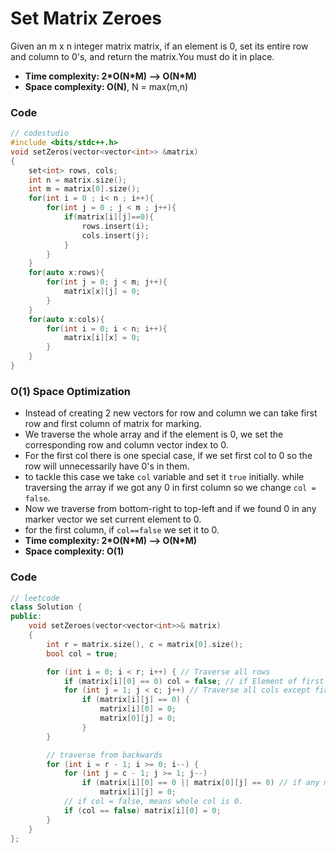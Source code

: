 # Set Matrix Zeroes

Given an m x n integer matrix matrix, if an element is 0, set its entire row and column to 0's, and return the matrix.You must do it in place.


-   **Time complexity: 2\*O(N\*M) --> O(N\*M)**
-   **Space complexity: O(N)**, N = max(m,n)

### Code

```cpp
// codestudio
#include <bits/stdc++.h>
void setZeros(vector<vector<int>> &matrix)
{
    set<int> rows, cols;
    int n = matrix.size();
    int m = matrix[0].size();
    for(int i = 0 ; i< n ; i++){
        for(int j = 0 ; j < m ; j++){
            if(matrix[i][j]==0){
                rows.insert(i);
                cols.insert(j);
            }
        }
    }
    for(auto x:rows){
        for(int j = 0; j < m; j++){
            matrix[x][j] = 0;
        }
    }
    for(auto x:cols){
        for(int i = 0; i < n; i++){
            matrix[i][x] = 0;
        }
    }
}
```

### O(1) Space Optimization

-   Instead of creating 2 new vectors for row and column we can take first row and first column of matrix for marking.
-   We traverse the whole array and if the element is 0, we set the corresponding row and column vector index to 0.
-   For the first col there is one special case, if we set first col to 0 so the row will unnecessarily have 0's in them.
-   to tackle this case we take `col` variable and set it `true` initially. while traversing the array if we got any 0 in first column so we change `col = false`.
-   Now we traverse from bottom-right to top-left and if we found 0 in any marker vector we set current element to 0.
-   for the first column, if `col==false` we set it to 0.
-   **Time complexity: 2\*O(N\*M) --> O(N\*M)**
-   **Space complexity: O(1)**

### Code

```cpp
// leetcode
class Solution {
public:
    void setZeroes(vector<vector<int>>& matrix)
    {
        int r = matrix.size(), c = matrix[0].size();
        bool col = true;

        for (int i = 0; i < r; i++) { // Traverse all rows
            if (matrix[i][0] == 0) col = false; // if Element of first column is 0, set col = false
            for (int j = 1; j < c; j++) // Traverse all cols except first
                if (matrix[i][j] == 0) {
                    matrix[i][0] = 0;
                    matrix[0][j] = 0;
                }
        }

        // traverse from backwards
        for (int i = r - 1; i >= 0; i--) {
            for (int j = c - 1; j >= 1; j--)
                if (matrix[i][0] == 0 || matrix[0][j] == 0) // if any marker array has 0 set i,j th Element to 0
                    matrix[i][j] = 0;
            // if col = false, means whole col is 0.
            if (col == false) matrix[i][0] = 0;
        }
    }
};
```
